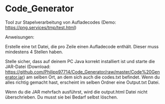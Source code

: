 # Code_Generator

Tool zur Stapelverarbeitung von Aufladecodes (Demo: https://png.services/tmp/test.html)

Anweisungen:

Erstelle eine txt Datei, die pro Zeile einen Aufladecode enthält. Dieser muss mindestens 4 Stellen haben.

Stelle sicher, dass auf deinem PC Java korrekt installiert ist und starte die JAR-Datei (Download: https://github.com/Philipp97714/Code_Generator/raw/master/Code%20Generator.jar) am selben Ort, an dem sich auch die codes.txt befindet.
Wenn du alles richtig gemacht hast, erscheint im selben Ordner eine Output.txt Datei.

Wenn du die JAR mehrfach ausführst, wird die output.html Datei nicht überschrieben. Du musst sie bei Bedarf selbst löschen.
